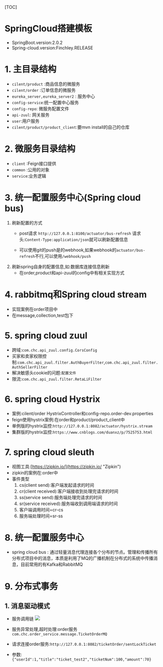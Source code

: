 [TOC]

# SpringCloud搭建模板

* SpringBoot.version:2.0.2
* Spring-cloud.version:Finchley.RELEASE

# 1. 主目录结构
* `cilent/product` :商品信息的微服务
* `cilent/order` :订单信息的微服务
* `eureka_server,eureka_server2` : 服务中心
* `config-service`:统一配置中心服务
* `config-repo`: 微服务配置文件
* `api-zuul`: 网关服务
* `user`:用户服务
* `cilent/product/product_client`:要mvn install的自己的仓库

# 2. 微服务目录结构
* `client` :Feign接口提供
* `common` :公用的对象
* `service`:业务逻辑

# 3. 统一配置服务中心(Spring cloud bus)

1. 刷新配置的方式
	* post请求 `http://127.0.0.1:8100/actuator/bus-refresh`  请求头:`Content-Type:application/json`就可以刷新配置信息

	* 可以使用git的push是的webhook,如果webhook的`actuator/bus-refresh`不行,可以使用`/webhook/push`
2. 刷新spring自身的配置信息,如:数据库连接信息刷新
	* 在order,product和api-zuul的config中有相关实现方式

# 4. rabbitmq和Spring cloud stream
* 实现案例在order项目中
* 在message,collection,test包下

# 5. spring cloud zuul

* 跨域:`com.chc.api_zuul.config.CorsConfig`
* 买家和卖家权限控制:`com.chc.api_zuul.filter.AuthBuyerFilter`,`com.chc.api_zuul.filter.AuthSellerFilter`
* 解决敏感头cookie的问题:`配置文件`
* 限流:`com.chc.api_zuul.filter.RetaLiFilter`

# 6. spring cloud Hystrix
* 案例:cilent/order HystrixController和config-repo.order-dev.properties
* feign使用hystrix案例:在order和product/product_client中
* 单例版的hystrix监控:`http://127.0.0.1:8082/actuator/hystrix.stream`
* 集群版的hystrix监控:`https://www.cnblogs.com/duanxz/p/7525753.html`

# 7. spring cloud sleuth
* 视图工具:[https://zipkin.io/](https://zipkin.io/ "Zipkin")
* zipkin的案例在:order中
* 事件类型
	1. cs(client send):客户端发起请求的时间
	2. cr(client received):客户端接收到处理完请求的时间
	3. ss(service send):服务端处理完请求的时间
	4. sr(service received):服务端收到调用端请求的时间
	5. 客户端调用时间=cr-cs
	6. 服务端处理时间=sr-ss

# 8. 统一配置服务中心
* spring cloud bus : 通过轻量消息代理连接各个分布的节点。管理和传播所有分布式项目中的消息，本质是利用了MQ的广播机制在分布式的系统中传播消息，目前常用的有Kafka和RabbitMQ

# 9. 分布式事务

## 1. 消息驱动模式

* 服务调用链
![](https://youdaoyun-chc.oss-cn-shenzhen.aliyuncs.com/%E5%88%86%E5%B8%83%E5%BC%8F%E4%BA%8B%E5%8A%A1/%E6%B6%88%E6%81%AF%E9%A9%B1%E5%8A%A8%E6%A8%A1%E5%BC%8F%E7%9A%84%E6%A1%88%E4%BE%8B%E8%AE%BE%E8%AE%A1%E6%B5%81%E7%A8%8B.PNG)

* 服务异常处理,超时处理:order服务`com.chc.order_service.message.TicketOrderMQ`
* 请求连接order服务:`http://127.0.0.1:8082/ticketOrder/sentLockTicket`
* 参数:`{"userId":1,"title":"ticket_test2","ticketNum":100,"amount":70}`

